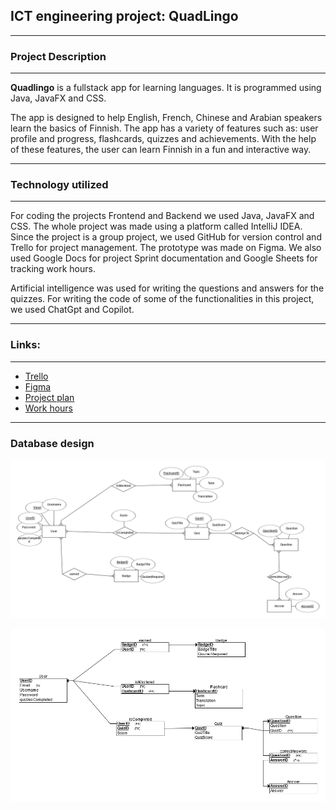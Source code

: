 <h2>ICT engineering project: QuadLingo </h2>

****
<h3>Project Description</h3>

****
**Quadlingo** is a fullstack app for learning languages. It is programmed using Java, JavaFX and CSS.

The app is designed to help English, French, Chinese and Arabian speakers learn the basics of Finnish. The app has a variety of features such as: user profile and progress, flashcards, quizzes and achievements.
With the help of these features, the user can learn Finnish in a fun and interactive way.

****

<h3>Technology utilized</h3>

****

For coding the projects Frontend and Backend we used Java, JavaFX and CSS. The whole project was made using a platform called IntelliJ IDEA.
Since the project is a group project, we used GitHub for version control and Trello for project management. The prototype was made on Figma.
We also used Google Docs for project Sprint documentation and Google Sheets for tracking work hours.

Artificial intelligence was used for writing the questions and answers for the quizzes. For writing the code of some of the functionalities in this project, we used ChatGpt and Copilot.

****

<h3>Links:</h3>

****

- [Trello](https://trello.com/b/0ghzAMVd/sep1r3quadlingo)
- [Figma](https://www.figma.com/board/Zf2zcEdCqcuYQXKmy4bkty/QuadLingo-Prototype?node-id=0-1&node-type=CANVAS&t=XiQJ9bqYCNB3P3xh-0)
- [Project plan](https://docs.google.com/document/d/1-s1jKAn0swS53RCD-dMNoprozXF89F-k9JRBz1wD6L0/edit)
- [Work hours](https://docs.google.com/spreadsheets/d/10PlqGo4965hiHXeSnTN6XlKYykul5-xdi_aEbyekmFA/edit?gid=0#gid=0)

****
<h3>Database design</h3>

![ER-diagram](docs/diagrams/ER-diagram.png)

![Relational Schema](docs/diagrams/Schema.png)


